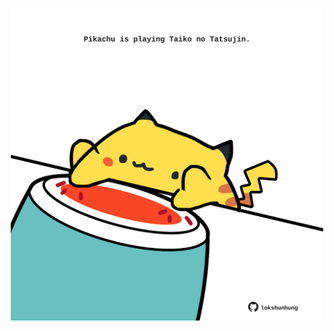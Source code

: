 <!-- built at 21/05/2023, 15:00:48 UTC -->
<p align="center">
  <img width="500" height="500" src="./ReadmeImage.svg">
</p>
